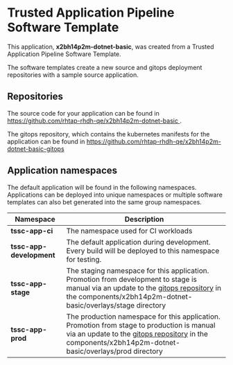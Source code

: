 # Trusted Application Pipeline Software Template

This application, **x2bh14p2m-dotnet-basic**, was created from a Trusted Application Pipeline Software Template.

The software templates create a new source and gitops deployment repositories with a sample source application. 

## Repositories

The source code for your application can be found in [https://github.com/rhtap-rhdh-qe/x2bh14p2m-dotnet-basic ](https://github.com/rhtap-rhdh-qe/x2bh14p2m-dotnet-basic ).
 
The gitops repository, which contains the kubernetes manifests for the application can be found in 
[https://github.com/rhtap-rhdh-qe/x2bh14p2m-dotnet-basic-gitops ](https://github.com/rhtap-rhdh-qe/x2bh14p2m-dotnet-basic-gitops ) 

## Application namespaces 

The default application will be found in the following namespaces. Applications can be deployed into unique namespaces or multiple software templates can also bet generated into the same group namespaces.  

|  Namespace   |  Description   |  
| -------- | -------- |
| **tssc-app-ci** | The namespace used for CI workloads |
| **tssc-app-development** | The default application during development. Every build will be deployed to this namespace for testing. |
| **tssc-app-stage** | The staging namespace for this application. Promotion from development to stage is manual via an update to the [gitops repository](https://github.com/rhtap-rhdh-qe/x2bh14p2m-dotnet-basic-gitops ) in the components/x2bh14p2m-dotnet-basic/overlays/stage directory |
| **tssc-app-prod** | The production namespace for this application. Promotion from stage to production is manual via an update to the [gitops repository](https://github.com/rhtap-rhdh-qe/x2bh14p2m-dotnet-basic-gitops ) in the components/x2bh14p2m-dotnet-basic/overlays/prod directory |